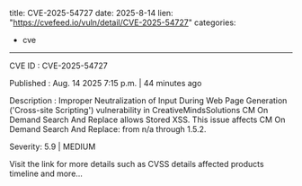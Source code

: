  
title: CVE-2025-54727
date: 2025-8-14
lien: "https://cvefeed.io/vuln/detail/CVE-2025-54727"
categories:
  - cve
---

CVE ID : CVE-2025-54727

Published :  Aug. 14
2025
7:15 p.m. | 44 minutes ago

Description : Improper Neutralization of Input During Web Page Generation ('Cross-site Scripting') vulnerability in CreativeMindsSolutions CM On Demand Search And Replace allows Stored XSS. This issue affects CM On Demand Search And Replace: from n/a through 1.5.2.

Severity: 5.9 | MEDIUM

Visit the link for more details
such as CVSS details
affected products
timeline
and more...
